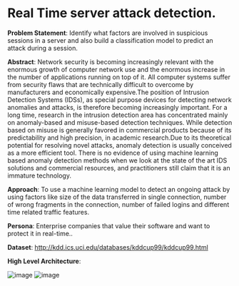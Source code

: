 # Real Time server attack detection.
	
**Problem Statement**: Identify what factors are involved in suspicious sessions in a server and also build a classification model to predict an attack during a session.

**Abstract**: Network security is becoming increasingly relevant with the enormous growth of computer network use and the enormous increase in the number of applications running on top of it. All computer systems suffer from security flaws that are technically difficult to overcome by manufacturers and economically expensive.The position of Intrusion Detection Systems (IDSs), as special purpose devices for detecting network anomalies and attacks, is therefore becoming increasingly important. For a long time, research in the intrusion detection area has concentrated mainly on anomaly-based and misuse-based detection techniques. While detection based on misuse is generally favored in commercial products because of its predictability and high precision, in academic research.Due to its theoretical potential for resolving novel attacks, anomaly detection is usually conceived as a more efficient tool. There is no evidence of using machine learning based anomaly detection methods when we look at the state of the art IDS solutions and commercial resources, and practitioners still claim that it is an immature technology.

**Approach**: To use a machine learning model to detect an ongoing attack by using factors like size of the data transferred in single connection, number of wrong fragments in the connection, number of failed logins and different time related traffic features. 

**Persona**: Enterprise companies that value their software and want to protect it in real-time..

**Dataset**: http://kdd.ics.uci.edu/databases/kddcup99/kddcup99.html

**High Level Architecture**:

![image](https://user-images.githubusercontent.com/34078992/117555622-8cebd680-b015-11eb-9e5e-4007534f26d3.png)
![image](https://user-images.githubusercontent.com/34078992/110900239-4e58ca80-82b7-11eb-9d57-9f5415f4bac6.png)
